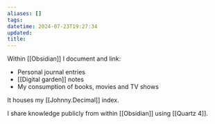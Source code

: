 ```yaml
---
aliases: []
tags: 
datetime: 2024-07-23T19:27:34
updated: 
title:
---
```

Within [[Obsidian]] I document and link:
- Personal journal entries
- [[Digital garden]] notes
- My consumption of books, movies and TV shows

It houses my [[Johnny.Decimal]] index.

I share knowledge publicly from within [[Obsidian]] using [[Quartz 4]].